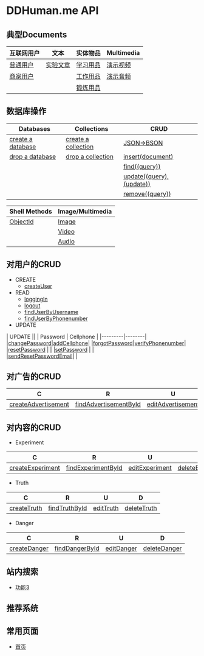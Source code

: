 # DDHuman.me API

## 典型Documents

| 互联网用户 | 文本 | 实体物品 | **Multimedia** |
|---------|--------|---------|--------|
|[普通用户]|[实验文章]|[学习用品]|[演示视频]|
|[商家用户]|         |[工作用品]|[演示音频]|
|    	  |         |[锻炼用品]|         |

[普通用户]: /chapters/典型Documents/普通用户.md
[商家用户]: /chapters/典型Documents/商家用户.md

[实验文章]: /chapters/典型Documents/实验文章.md

[学习用品]: /chapters/典型Documents/学习用品.md
[工作用品]: /chapters/典型Documents/工作用品.md
[锻炼用品]: /chapters/典型Documents/锻炼用品.md

[演示视频]: /chapters/典型Documents/演示视频.md
[演示音频]: /chapters/典型Documents/演示音频.md

## 数据库操作

| Databases | Collections | **CRUD** | 
|---------|--------|--------|
|[create a database]|[create a collection]|[JSON->BSON]|
|[drop a database]|[drop a collection]|[insert(document)]|
|				  |					  |[find((query))]|
|				  |					  |[update((query),(update))]|
|				  |					  |[remove((query))]|

[create a database]: /chapters/数据库操作/create-a-database.md
[drop a database]: /chapters/数据库操作/drop-a-database.md

[create a collection]: /chapters/数据库操作/create-a-collection.md
[drop a collection]: /chapters/数据库操作/drop-a-collection.md

[JSON->BSON]: /chapters/数据库操作/JSON-BSON.md
[insert(document)]: /chapters/数据库操作/insert(document).md
[find((query))]: /chapters/数据库操作/find((query)).md
[update((query),(update))]: /chapters/数据库操作/update((query),(update)).md
[remove((query))]: /chapters/数据库操作/remove((query)).md

| Shell Methods | **Image/Multimedia** | 
|---------|--------|
|[ObjectId]|[Image]|
|		   |[Video]|
|		   |[Audio]|

[ObjectId]: /chapters/数据库操作/ObjectId.md

[Image]: /chapters/数据库操作/Image.md
[Video]: /chapters/数据库操作/Video.md
[Audio]: /chapters/数据库操作/Audio.md

## 对用户的CRUD
- CREATE
  - [createUser](/chapters/对用户的CRUD/createUser.md)
- READ
  - [loggingIn](/chapters/对用户的CRUD/loggingIn.md)
  - [logout](/chapters/对用户的CRUD/logout.md)
  - [findUserByUsername](/chapters/对用户的CRUD/findUserByUsername.md)
  - [findUserByPhonenumber](/chapters/对用户的CRUD/findUserByPhonenumber.md)
- UPDATE

| UPDATE              || 
| Password | Cellphone | 
|---------|--------|
|[changePassword]|[addCellphone]|
|[forgotPassword]|[verifyPhonenumber]|
|[resetPassword] |					 |
|[setPassword]   |					 |					 
|[sendResetPasswordEmail]|			 |

[changePassword]: /chapters/对用户的CRUD/changePassword.md
[forgotPassword]: /chapters/对用户的CRUD/forgotPassword.md
[resetPassword]: /chapters/对用户的CRUD/resetPassword.md
[setPassword]: /chapters/对用户的CRUD/setPassword.md
[sendResetPasswordEmail]: /chapters/对用户的CRUD/sendResetPasswordEmail.md

[addCellphone]: /chapters/对用户的CRUD/addCellphone.md
[verifyPhonenumber]: /chapters/对用户的CRUD/verifyPhonenumber.md

## 对广告的CRUD

| **C** | **R** | **U** | **D** |
|---------|--------|---------|--------|
|[createAdvertisement]|[findAdvertisementById]|[editAdvertisement]|[deleteAdvertisement]|

[createAdvertisement]: /chapters/对内容的CRUD/createAdvertisement.md
[findAdvertisementById]: /chapters/对内容的CRUD/findAdvertisementById.md
[editAdvertisement]: /chapters/对内容的CRUD/editAdvertisement.md
[deleteAdvertisement]: /chapters/对内容的CRUD/deleteAdvertisement.md

## 对内容的CRUD

- Experiment

| **C** | **R** | **U** | **D** |
|---------|--------|---------|--------|
|[createExperiment]|[findExperimentById]|[editExperiment]|[deleteExperiment]|

[createExperiment]: /chapters/对内容的CRUD/createExperiment.md
[findExperimentById]: /chapters/对内容的CRUD/findExperimentById.md
[editExperiment]: /chapters/对内容的CRUD/editExperiment.md
[deleteExperiment]: /chapters/对内容的CRUD/deleteExperiment.md

- Truth

| **C** | **R** | **U** | **D** |
|---------|--------|---------|--------|
|[createTruth]|[findTruthById]|[editTruth]|[deleteTruth]|

[createTruth]: /chapters/对内容的CRUD/createTruth.md
[findTruthById]: /chapters/对内容的CRUD/findTruthById.md
[editTruth]: /chapters/对内容的CRUD/editTruth.md
[deleteTruth]: /chapters/对内容的CRUD/deleteTruth.md

- Danger

| **C** | **R** | **U** | **D** |
|---------|--------|---------|--------|
|[createDanger]|[findDangerById]|[editDanger]|[deleteDanger]|

[createDanger]: /chapters/对内容的CRUD/createDanger.md
[findDangerById]: /chapters/对内容的CRUD/findDangerById.md
[editDanger]: /chapters/对内容的CRUD/editDanger.md
[deleteDanger]: /chapters/对内容的CRUD/deleteDanger.md

## 站内搜索
- [功能3](/chapters/站内搜索/功能3.md)

## 推荐系统

## 常用页面
- [首页](/chapters/常用页面/首页.md)